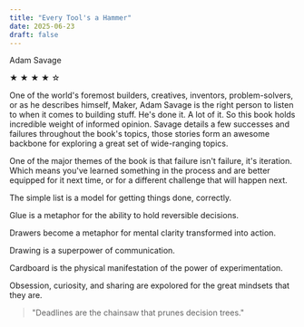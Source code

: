 ```yaml
---
title: "Every Tool's a Hammer"
date: 2025-06-23
draft: false
---
```


Adam Savage

&#9733; &#9733; &#9733; &#9733; &#9734;

One of the world's foremost builders, creatives, inventors, problem-solvers, or as he describes himself, Maker, Adam Savage is the right person to listen to when it comes to building stuff. He's done it. A lot of it. So this book holds incredible weight of informed opinion. Savage details a few successes and failures throughout the book's topics, those stories form an awesome backbone for exploring a great set of wide-ranging topics.

One of the major themes of the book is that failure isn't failure, it's iteration. Which means you've learned something in the process and are better equipped for it next time, or for a different challenge that will happen next.

The simple list is a model for getting things done, correctly.

Glue is a metaphor for the ability to hold reversible decisions.

Drawers become a metaphor for mental clarity transformed into action.

Drawing is a superpower of communication.

Cardboard is the physical manifestation of the power of experimentation.

Obsession, curiosity, and sharing are expolored for the great mindsets that they are.

> "Deadlines are the chainsaw that prunes decision trees."

